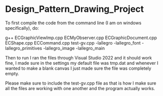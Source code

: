 # Design_Pattern_Drawing_Project

To first compile the code from the command line (I am on windows specifically), do:

g++ ECGraphicViewImp.cpp ECMyObserver.cpp ECGraphicDocument.cpp ECShape.cpp ECCommand.cpp test-gv.cpp -lallegro -lallegro_font -lallegro_primitives -lallegro_image -lallegro_main

Then to run I ran the files through Visual Studio 2022 and it should work fine, I made sure in the settings my default file was tmp.dat and whenever I wanted to make a blank canvas I just made sure the file was completely empty.

Please make sure to include the test-gv.cpp file as that is how I make sure all the files are working with one another and the program actually works.

